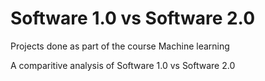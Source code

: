 # Software 1.0 vs Software 2.0
Projects done as part of the course Machine learning

A comparitive analysis of Software 1.0 vs Software 2.0
